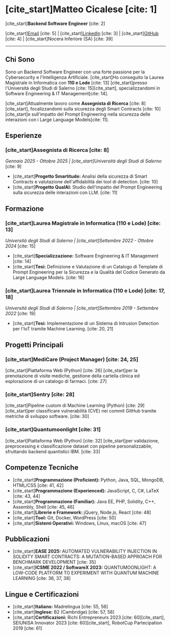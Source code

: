 # [cite_start]Matteo Cicalese [cite: 1]

[cite_start]**Backend Software Engineer** [cite: 2]

[cite_start][Email](mailto:tua-email@esempio.com) [cite: 5] | [cite_start][LinkedIn](https://linkedin.com/in/tuo-profilo) [cite: 3] | [cite_start][GitHub](https://github.com/tuo-username) [cite: 4] | [cite_start]Nocera Inferiore (SA) [cite: 39]

---

## Chi Sono

Sono un Backend Software Engineer con una forte passione per la Cybersecurity e l'Intelligenza Artificiale. [cite_start]Ho conseguito la Laurea Magistrale in Informatica con **110 e Lode** [cite: 13] [cite_start]presso l'Università degli Studi di Salerno [cite: 15][cite_start], specializzandomi in Software Engineering & IT Management[cite: 14].

[cite_start]Attualmente lavoro come **Assegnista di Ricerca** [cite: 8][cite_start], focalizzandomi sulla sicurezza degli Smart Contracts [cite: 10] [cite_start]e sull'impatto del Prompt Engineering nella sicurezza delle interazioni con i Large Language Models[cite: 11].

## Esperienze

### [cite_start]Assegnista di Ricerca [cite: 8]
*Gennaio 2025 - Ottobre 2025 | [cite_start]Università degli Studi di Salerno* [cite: 9]

* [cite_start]**Progetto Smartitude:** Analisi della sicurezza di Smart Contracts e valutazione dell'affidabilità dei tool di detection. [cite: 10]
* [cite_start]**Progetto QualAl:** Studio dell'impatto del Prompt Engineering sulla sicurezza delle interazioni con LLM. [cite: 11]

## Formazione

### [cite_start]Laurea Magistrale in Informatica (110 e Lode) [cite: 13]
*Università degli Studi di Salerno | [cite_start]Settembre 2022 - Ottobre 2024* [cite: 15]

* [cite_start]**Specializzazione:** Software Engineering & IT Management [cite: 14]
* [cite_start]**Tesi:** Definizione e Valutazione di un Catalogo di Template di Prompt Engineering per la Sicurezza e la Qualità del Codice Generato da Large Language Models. [cite: 16]

### [cite_start]Laurea Triennale in Informatica (110 e Lode) [cite: 17, 18]
*Università degli Studi di Salerno | [cite_start]Settembre 2019 - Settembre 2022* [cite: 19]

* [cite_start]**Tesi:** Implementazione di un Sistema di Intrusion Detection per l'IoT tramite Machine Learning. [cite: 20, 21]

## Progetti Principali

### [cite_start]MediCare (Project Manager) [cite: 24, 25]
[cite_start]Piattaforma Web (Python) [cite: 26] [cite_start]per la prenotazione di visite mediche, gestione della cartella clinica ed esplorazione di un catalogo di farmaci. [cite: 27]

### [cite_start]Sentry [cite: 28]
[cite_start]Pipeline custom di Machine Learning (Python) [cite: 29] [cite_start]per classificare vulnerabilità (CVE) nei commit GitHub tramite metriche di sviluppo software. [cite: 30]

### [cite_start]Quantumoonlight [cite: 31]
[cite_start]Piattaforma Web (Python) [cite: 32] [cite_start]per validazione, preprocessing e classificazione dataset con pipeline personalizzabile, sfruttando backend quantistici IBM. [cite: 33]

## Competenze Tecniche

* [cite_start]**Programmazione (Proficient):** Python, Java, SQL, MongoDB, HTML/CSS [cite: 41, 42]
* [cite_start]**Programmazione (Experienced):** JavaScript, C, C#, LaTeX [cite: 43, 44]
* [cite_start]**Programmazione (Familiar):** Java EE, PHP, Solidity, C++, Assembly, Shell [cite: 45, 46]
* [cite_start]**Librerie e Framework:** jQuery, Node.js, React [cite: 48]
* [cite_start]**Tool:** Git, Docker, WordPress [cite: 50]
* [cite_start]**Sistemi Operativi:** Windows, Linux, macOS [cite: 47]

## Pubblicazioni

* [cite_start]**EASE 2025:** AUTOMATED VULNERABILITY INJECTION IN SOLIDITY SMART CONTRACTS: A MUTATION-BASED APPROACH FOR BENCHMARK DEVELOPMENT [cite: 35]
* [cite_start]**ICSME 2022 / SoftwareX 2023:** QUANTUMOONLIGHT: A LOW-CODE PLATFORM TO EXPERIMENT WITH QUANTUM MACHINE LEARNING [cite: 36, 37, 38]

## Lingue e Certificazioni

* [cite_start]**Italiano:** Madrelingua [cite: 55, 56]
* [cite_start]**Inglese:** B2 (Cambridge) [cite: 57, 58]
* [cite_start]**Certificazioni:** Richi Entrepreneurs 2023 [cite: 60][cite_start], SEIUNISA Innovator 2023 [cite: 60][cite_start], RobotCup Partecipation 2019 [cite: 61]
